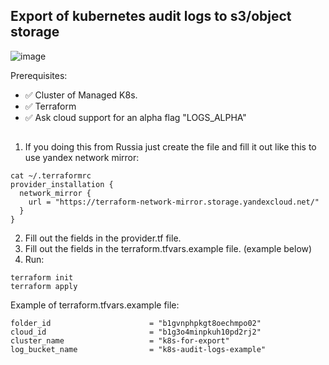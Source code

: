 ## Export of kubernetes audit logs to s3/object storage

![image](https://user-images.githubusercontent.com/85429798/186873514-06d204c4-06e8-4239-93be-39817a197f4b.png)


Prerequisites:
- ✅ Cluster of Managed K8s.
- ✅ Terraform
- ✅ Ask cloud support for an alpha flag "LOGS_ALPHA"

##
1) If you doing this from Russia just create the file and fill it out like this to use yandex network mirror:
```
cat ~/.terraformrc
provider_installation {
  network_mirror {
    url = "https://terraform-network-mirror.storage.yandexcloud.net/"
  }
}
```
2) Fill out the fields in the provider.tf file.
3) Fill out the fields in the terraform.tfvars.example file. (example below)
4) Run:

```
terraform init
terraform apply
```


Example of terraform.tfvars.example file:

```
folder_id                      = "b1gvnphpkgt8oechmpo02"
cloud_id                       = "b1g3o4minpkuh10pd2rj2"
cluster_name                   = "k8s-for-export"
log_bucket_name                = "k8s-audit-logs-example"

```

